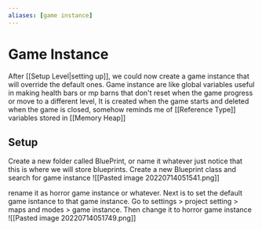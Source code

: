 ```yaml
---
aliases: [game instance]
---
```

# Game Instance
After [[Setup Level|setting up]], we could now create a game instance that will override the default ones. Game instance are like global variables useful in making health bars or mp barns that don't reset when the game progress or move to a different level, It is created when the game starts and deleted when the game is closed, somehow reminds me of [[Reference Type]] variables stored in [[Memory Heap]]

## Setup
Create a new folder called BluePrint, or name it whatever just notice that this is where we will store blueprints. 
Create a new Blueprint class and search for game instance
![[Pasted image 20220714051541.png]]

rename it as horror game instance or whatever. Next is to set the default game isntance to that game instance. Go to settings > project setting > maps and modes > game instance. Then change it to horror game instance
![[Pasted image 20220714051749.png]]

